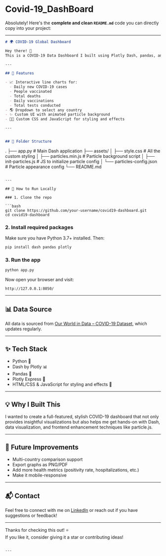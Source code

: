 # Covid-19_DashBoard
Absolutely! Here's the **complete and clean `README.md`** code you can directly copy into your project:

---

```markdown
# 🌍 COVID-19 Global Dashboard

Hey there! 👋  
This is a COVID-19 Data Dashboard I built using Plotly Dash, pandas, and a little frontend magic. The goal was to create something clean, interactive, and visually appealing to explore global COVID-19 trends — including daily cases, vaccinations, deaths, and testing.

---

## 🚀 Features

- 📈 Interactive line charts for:
  - Daily new COVID-19 cases
  - People vaccinated
  - Total deaths
  - Daily vaccinations
  - Total tests conducted
- 🌎 Dropdown to select any country
- ✨ Custom UI with animated particle background
- 🧑‍💻 Custom CSS and JavaScript for styling and effects

---


## 📁 Folder Structure

```
.
├── app.py                     # Main Dash application
├── assets/
│   ├── style.css              # All the custom styling
│   ├── particles.min.js       # Particle background script
│   ├── init-particles.js      # JS to initialize particle config
│   └── particles-config.json  # Particle appearance config
└── README.md
```

---

## 🔧 How to Run Locally

### 1. Clone the repo

```bash
git clone https://github.com/your-username/covid19-dashboard.git
cd covid19-dashboard
```

### 2. Install required packages

Make sure you have Python 3.7+ installed. Then:

```bash
pip install dash pandas plotly
```

### 3. Run the app

```bash
python app.py
```

Now open your browser and visit:

```
http://127.0.0.1:8050/
```

---

## 📊 Data Source

All data is sourced from [Our World in Data – COVID-19 Dataset](https://covid.ourworldindata.org/data/owid-covid-data.csv), which updates regularly.

---

## ✨ Tech Stack

- Python 🐍
- Dash by Plotly 📊
- Pandas 🐼
- Plotly Express 🎨
- HTML/CSS & JavaScript for styling and effects 💅

---

## 💡 Why I Built This

I wanted to create a full-featured, stylish COVID-19 dashboard that not only provides insightful visualizations but also helps me get hands-on with Dash, data visualization, and frontend enhancement techniques like particle.js.

---

## 🚀 Future Improvements

- Multi-country comparison support
- Export graphs as PNG/PDF
- Add more health metrics (positivity rate, hospitalizations, etc.)
- Make it mobile-responsive

---

## 📬 Contact

Feel free to connect with me on [LinkedIn](https://www.linkedin.com/in/johnson-obhalloju-8747a6320/) or reach out if you have suggestions or feedback!

---

Thanks for checking this out! ⭐  
If you like it, consider giving it a star or contributing ideas!

```

---
